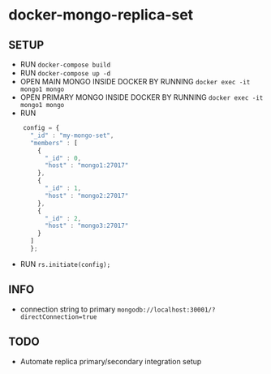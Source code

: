 # docker-mongo-replica-set


## SETUP

- RUN `docker-compose build`
- RUN `docker-compose up -d`
- OPEN MAIN MONGO INSIDE DOCKER BY RUNNING `docker exec -it mongo1 mongo`
- OPEN PRIMARY MONGO INSIDE DOCKER BY RUNNING `docker exec -it mongo1 mongo`
- RUN 
```javascript
    config = {
      "_id" : "my-mongo-set",
      "members" : [
        {
          "_id" : 0,
          "host" : "mongo1:27017"
        },
        {
          "_id" : 1,
          "host" : "mongo2:27017"
        },
        {
          "_id" : 2,
          "host" : "mongo3:27017"
        }
      ]
      };
```
- RUN `rs.initiate(config);`


## INFO
- connection string to primary `mongodb://localhost:30001/?directConnection=true`

## TODO
- Automate replica primary/secondary integration setup

